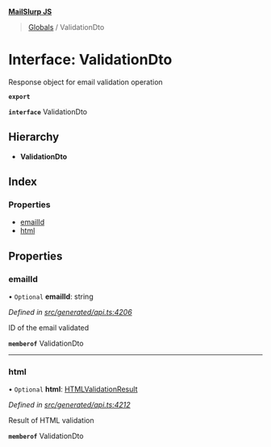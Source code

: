 **[MailSlurp JS](../README.md)**

> [Globals](../README.md) / ValidationDto

# Interface: ValidationDto

Response object for email validation operation

**`export`** 

**`interface`** ValidationDto

## Hierarchy

* **ValidationDto**

## Index

### Properties

* [emailId](validationdto.md#emailid)
* [html](validationdto.md#html)

## Properties

### emailId

• `Optional` **emailId**: string

*Defined in [src/generated/api.ts:4206](https://github.com/mailslurp/mailslurp-client/blob/fb74c9f/src/generated/api.ts#L4206)*

ID of the email validated

**`memberof`** ValidationDto

___

### html

• `Optional` **html**: [HTMLValidationResult](htmlvalidationresult.md)

*Defined in [src/generated/api.ts:4212](https://github.com/mailslurp/mailslurp-client/blob/fb74c9f/src/generated/api.ts#L4212)*

Result of HTML validation

**`memberof`** ValidationDto
